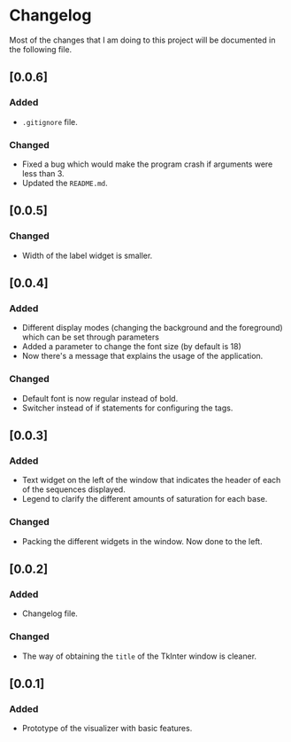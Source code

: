 # Changelog

Most of the changes that I am doing to this project will be documented in the following file.

## [0.0.6]

### Added

* `.gitignore` file.

### Changed

* Fixed a bug which would make the program crash if arguments were less than 3.
* Updated the `README.md`. 

## [0.0.5]

### Changed

* Width of the label widget is smaller.

## [0.0.4]

### Added

* Different display modes (changing the background and the foreground) which can be set through parameters
* Added a parameter to change the font size (by default is 18)
* Now there's a message that explains the usage of the application. 

### Changed

* Default font is now regular instead of bold.
* Switcher instead of if statements for configuring the tags.

## [0.0.3]

### Added

* Text widget on the left of the window that indicates the header of each of the sequences displayed.
* Legend to clarify the different amounts of saturation for each base.

### Changed

* Packing the different widgets in the window. Now done to the left. 

## [0.0.2]

### Added 

* Changelog file.

### Changed

* The way of obtaining the `title` of the TkInter window is cleaner.

## [0.0.1] 

### Added

* Prototype of the visualizer with basic features.
